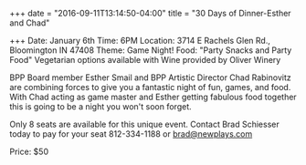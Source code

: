 +++
date = "2016-09-11T13:14:50-04:00"
title = "30 Days of Dinner-Esther and Chad"

+++
Date: January 6th
Time: 6PM
Location: 3714 E Rachels Glen Rd., Bloomington IN 47408
Theme: Game Night!
Food: "Party Snacks and Party Food" Vegetarian options available with Wine provided by Oliver Winery

BPP Board member Esther Smail and BPP Artistic Director Chad Rabinovitz are combining forces to give you a fantastic night of fun, games, and food. With Chad acting as game master and Esther getting fabulous food together this is going to be a night you won't soon forget.

Only 8 seats are available for this unique event. Contact Brad Schiesser today to pay for your seat 812-334-1188 or brad@newplays.com

Price: $50
